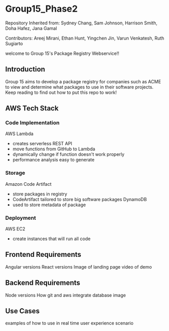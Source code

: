 # Group15_Phase2
Repository Inherited from: Sydney Chang, Sam Johnson, Harrison Smith, Doha Hafez, Jana Gamal

Contributors: Areej Mirani, Ethan Hunt, Yingchen Jin, Varun Venkatesh, Ruth Sugiarto


welcome to Group 15's Package Registry Webservice!!


## Introduction
Group 15 aims to develop a package registry for companies such as ACME to view and determine what packages to use in their software projects. Keep reading to find out how to put this repo to work!

## AWS Tech Stack
### Code Implementation
AWS Lambda
- creates serverless REST API
- move functions from GitHub to Lambda
- dynamically change if function doesn't work properly
- performance analysis easy to generate

### Storage
Amazon Code Artifact
- store packages in registry
- CodeArtifact tailored to store big software packages
DynamoDB 
- used to store metadata of package 

### Deployment 
AWS EC2
-  create instances that will run all code

## Frontend Requirements 
Angular versions
React versions
Image of landing page 
video of demo

## Backend Requirements
Node versions
How git and aws integrate
database image 

## Use Cases
examples of how to use in real time 
user experience scenario 